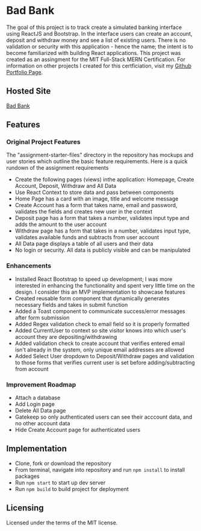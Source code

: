 # Bad Bank

The goal of this project is to track create a simulated banking interface using ReactJS and Bootstrap. In the interface users can create an account, deposit and withdraw money and see a list of existing users. There is no validation or security with this application - hence the name; the intent is to become familiarized with building React applications. This project was created as an assingment for the MIT Full-Stack MERN Certification. For information on other projects I created for this certficiation, visit my [Github Portfolio Page](https://jasonrahm00.github.io/).

## Hosted Site

[Bad Bank](http://jason-rahmbankingapplication.s3-website-us-west-2.amazonaws.com/create-account)

## Features

### Original Project Features

The "assignment-starter-files" directory in the repository has mockups and user stories which outline the basic feature requirements. Here is a quick rundown of the assignment requirements

- Create the following pages (views) inthe application: Homepage, Create Account, Deposit, Withdraw and All Data
- Use React Context to store data and pass between components
- Home Page has a card with an image, title and welcome message
- Create Account has a form that takes name, email and password, validates the fields and creates new user in the context
- Deposit page has a form that takes a number, validates input type and adds the amount to the user account
- Withdraw page has a form that takes in a number, validates input type, validates available funds and subtracts from user account
- All Data page displays a table of all users and their data
- No login or security. All data is publicly visible and can be manipulated

### Enhancements

- Installed React Bootstrap to speed up development; I was more interested in enhancing the functionality and spent very little time on the design. I consider this an MVP implementation to showcase features
- Created reusable form component that dynamically generates necessary fields and takes in submit function
- Added a Toast component to communicate success/error messages after form submission
- Added Regex validation check to email field so it is properly formatted
- Added CurrentUser to context so site visitor knows into which user's account they are depositing/withdrawing
- Added validation check to create account that verifies entered email isn't already in the system, only unique email addresses are allowed
- Added Select User dropdown to Deposit/Withdraw pages and validation to those forms that verifies current user is set before adding/subtracting from account

### Improvement Roadmap

- Attach a database
- Add Login page
- Delete All Data page
- Gatekeep so only authenticated users can see their acccount data, and no other account data
- Hide Create Account page for authenticated users

## Implementation

- Clone, fork or download the repository
- From terminal, navigate into repository and run `npm install` to install packages
- Run `npm start` to start up dev server
- Run `npm build` to build project for deployment

## Licensing

Licensed under the terms of the MIT license.
